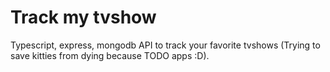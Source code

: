 # Track my tvshow
Typescript, express, mongodb API to track your favorite tvshows (Trying to save kitties from dying because TODO apps :D).
